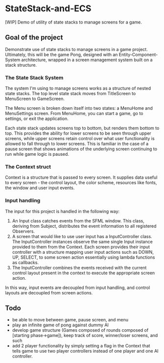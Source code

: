 # StateStack-and-ECS
[WIP] Demo of utility of state stacks to manage screens for a game.

## Goal of the project
Demonstrate use of state stacks to manage screens in a game project. Ultimately, this will be the game Pong, designed
with an Entity-Component-System architecture, wrapped in a screen management system built on a stack structure.

### The State Stack System
The system I'm using to manage screens works as a structure of nested state stacks. The top level state stack
moves from TitleScreen to MenuScreen to GameScreen. 

The Menu screen is broken down itself into two states: a MenuHome and MenuSettings screen. From MenuHome, you can
start a game, go to settings, or exit the application. 

Each state stack updates screens top to bottom, but renders them bottom to top. This provides the ability for lower
screens to be seen through upper screens, while upper screens retain control over what user functionality 
is allowed to fall through to lower screens. This is familiar in the case of a pause screen that shows animations
of the underlying screen continuing to run while game logic is paused.

### The Context struct
Context is a structure that is passed to every screen. It supplies data useful to every screen - the control layout,
the color scheme, resources like fonts, the window and user input events.

### Input handling
The input for this project is handled in the following way: 
1) An Input class catches events from the SFML window. This class, deriving from Subject, distributes the event 
   information to all registered Observers.
2) A screen that would like to use user input has a InputController class. The InputController instances observe
   the same single Input instance provided to them from the Context. Each screen provides their input controller
   with a structure mapping user input actions such as DOWN, UP, SELECT, to some screen action essentially using 
   lambda functions as callbacks.
3) The InputController combines the events received with the current control layout present in the context to
   execute the appropriate screen action.
   
In this way, input events are decoupled from input handling, and control layouts are decoupled from screen actions. 


## Todo
 * be able to move between game, pause screen, and menu
 * play an infinite game of pong against dummy AI
 * develop game structure (Games composed of rounds composed of [starting phase->game]), keep track
   of score, winner/loser screens, and such
 * add 2 player functionality by simply setting a flag in the Context that tells game to use two player controllers instead
   of one player and one AI controller.
